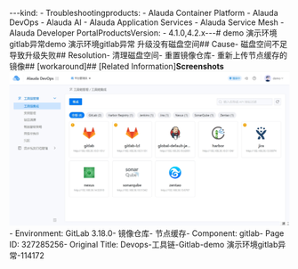 ---kind:   - Troubleshootingproducts:    - Alauda Container Platform   - Alauda DevOps   - Alauda AI   - Alauda Application Services   - Alauda Service Mesh   - Alauda Developer PortalProductsVersion:   - 4.1.0,4.2.x---<!-- A type of document that involves encountering a fault, diag...it, performing root cause analysis, and providing solutions. --># demo 演示环境gitlab异常demo 演示环境gitlab异常 升级没有磁盘空间## Cause- 磁盘空间不足导致升级失败## Resolution- 清理磁盘空间- 重置镜像仓库- 重新上传节点缓存的镜像## [workaround]## [Related Information]**Screenshots**![](assets/devops-gong-ju-lian-gitlab-demo-yan-shi-huan-jing-gitlabyi-chang-114172/1753941872_99781_7098c1_11111.png)- Environment: GitLab 3.18.0- 镜像仓库- 节点缓存- Component: gitlab- Page ID: 327285256- Original Title: Devops-工具链-Gitlab-demo 演示环境gitlab异常-114172